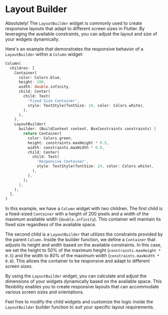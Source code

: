 # Layout Builder

Absolutely! The `LayoutBuilder` widget is commonly used to create responsive layouts that adapt to different screen sizes in Flutter. By leveraging the available constraints, you can adjust the layout and size of your widgets dynamically.

Here's an example that demonstrates the responsive behavior of a `LayoutBuilder` within a `Column` widget:

```dart
Column(
  children: [
    Container(
      color: Colors.blue,
      height: 200,
      width: double.infinity,
      child: Center(
        child: Text(
          'Fixed Size Container',
          style: TextStyle(fontSize: 24, color: Colors.white),
        ),
      ),
    ),
    LayoutBuilder(
      builder: (BuildContext context, BoxConstraints constraints) {
        return Container(
          color: Colors.green,
          height: constraints.maxHeight * 0.5,
          width: constraints.maxWidth * 0.8,
          child: Center(
            child: Text(
              'Responsive Container',
              style: TextStyle(fontSize: 24, color: Colors.white),
            ),
          ),
        );
      },
    ),
  ],
)
```

In this example, we have a `Column` widget with two children. The first child is a fixed-sized `Container` with a height of 200 pixels and a width of the maximum available width (`double.infinity`). This container will maintain its fixed size regardless of the available space.

The second child is a `LayoutBuilder` that utilizes the constraints provided by the parent `Column`. Inside the builder function, we define a `Container` that adjusts its height and width based on the available constraints. In this case, we set the height to 50% of the maximum height (`constraints.maxHeight * 0.5`) and the width to 80% of the maximum width (`constraints.maxWidth * 0.8`). This allows the container to be responsive and adapt to different screen sizes.

By using the `LayoutBuilder` widget, you can calculate and adjust the dimensions of your widgets dynamically based on the available space. This flexibility enables you to create responsive layouts that can accommodate various screen sizes and orientations.

Feel free to modify the child widgets and customize the logic inside the `LayoutBuilder` builder function to suit your specific layout requirements.
